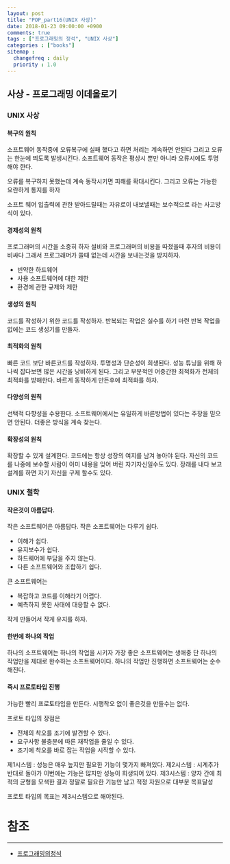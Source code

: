 ```yaml
---
layout: post
title: "POP_part16(UNIX 사상)"
date: 2018-01-23 09:00:00 +0900
comments: true
tags : ["프로그래밍의 정석", "UNIX 사상"]
categories : ["books"]
sitemap :
  changefreq : daily
  priority : 1.0
---
```


## 사상 - 프로그래밍 이데올로기

### UNIX 사상

#### 복구의 원칙

소프트웨어 동작중에 오류복구에 실패 했다고 하면 처리는 계속하면 안된다
그리고 오류는 한눈에 띄도록 발생시킨다. 소프트웨어 동작은 평상시 뿐만 아니라 
오류시에도 투명해야 한다.

오류를 복구하지 못했는데 계속 동작시키면 피해를 확대시킨다. 그리고 오류는 가능한 요란하게 통지를 하자

소프트 웨어 입출력에 관한 받아드릴때는 자유로이 내보낼때는 보수적으로 라는 사고방식이 있다.

#### 경제성의 원칙

프로그래머의 시간을 소중히 하자
설비와 프로그래머의 비용을 따졌을때 후자의 비용이 비싸다 그래서 프로그래머가 쓸때 없는데 시간을 보내는것을 방지하자.

* 빈약한 하드웨어
* 사용 소프트웨어에 대한 제한
* 환경에 관한 규제와 제한

#### 생성의 원칙

코드를 작성하기 위한 코드를 작성하자.
반복되는 작업은 실수를 하기 마련 반복 작업을 없에는 코드 생성기를 만들자.

#### 최적화의 원칙

빠른 코드 보단 바른코드를 작성하자.
투명성과 단순성이 희생된다.
성능 튜닝을 위해 하나씩 잡다보면 많은 시간을 낭비하게 된다. 
그리고 부분적인 어중간한 최적화가 전체의 최적화를 방해한다.
바르게 동작하게 만든후에 최적화를 하자.

#### 다양성의 원칙

선택적 다향성을 수용한다. 소프트웨어에서는 유일하게 바른방법이 있다는 주장을 믿으면 안된다.
더좋은 방식을 계속 찾는다.

#### 확장성의 원칙

확장할 수 있게 설계한다.
코드에는 항상 성장의 여지를 남겨 놓아야 된다.
자신의 코드를 나중에 보수할 사람이 이미 내용을 잊어 버린 자기자신일수도 있다. 장래를 내다 보고 설계를 하면 자기 자신을 구제 할수도 있다.

### UNIX 철학

#### 작은것이 아름답다.

작은 소프트웨어은 아름답다.
작은 소프트웨어는 다루기 쉽다.

* 이해가 쉽다.
* 유지보수가 쉽다.
* 하드웨어에 부담을 주지 않는다.
* 다른 소프트웨어와 조합하기 쉽다.

큰 소프트웨어는

* 복잡하고 코드를 이해라기 어렵다.
* 예측하지 못한 사태에 대응할 수 없다.

작게 만들어서 작게 유지를 하자.

#### 한번에 하나의 작업

하나의 소프트웨어는 하나의 작업을 시키자
가장 좋은 소프트웨어는 생애중 단 하나의 작업만을 제대로 완수하는 소프트웨어이다.
하나의 작업만 진행하면 소프트웨어는 순수해진다.

#### 즉시 프로토타입 진행

가능한 빨리 프로토타입을 만든다. 시행착오 없이 좋은것을 만들수는 없다.

프로토 타입의 장점은 

* 전체의 착오를 조기에 발견할 수 있다.
* 요구사항 불충분에 따른 재작업을 줄일 수 있다.
* 조기에 착오를 바로 잡는 작업을 시작할 수 있다.

제1시스템 : 성능은 매우 높지만 필요한 기능이 몇가지 빠져있다.
제2시스템 : 시계추가 반대로 돌아가 이번에는 기능은 많지만 성능이 희생되어 있다.
제3시스템 : 양자 간에 최적의 균형을 모색한 결과 정말로 필요한 기능만 남고 적정 자원으로 대부분 목표달성

프로토 타입의 목표는 제3시스템으로 해야된다.




# 참조
-----
* [프로그래밍의정석](http://www.yes24.com/24/Goods/55254076?Acode=101)
